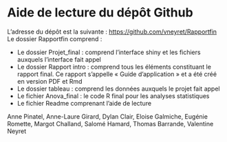 #  Aide de lecture du dépôt Github
L’adresse du dépôt est la suivante : https://github.com/vneyret/Rapportfin
Le dossier Rapportfin comprend :
-	Le dossier Projet_final : comprend l’interface shiny et les fichiers auxquels l’interface fait appel
-	Le dossier Rapport intro : comprend tous les éléments constituant le rapport final. Ce rapport s’appelle « Guide d’application » et a été créé en version PDF et Rmd
-	Le dossier tableau : comprend les données auxquels le projet fait appel
-	Le fichier Anova_final : le code R final pour les analyses statistiques
-	Le fichier Readme comprenant l’aide de lecture

Anne Pinatel, Anne-Laure Girard, Dylan Clair, Eloise Galmiche, Eugénie Romette, Margot Challand, Salomé Hamard, Thomas Barrande, Valentine Neyret
